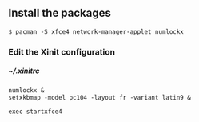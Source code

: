 ## Install the packages

```
$ pacman -S xfce4 network-manager-applet numlockx
```

### Edit the Xinit configuration

##### ~/.xinitrc
```
numlockx &
setxkbmap -model pc104 -layout fr -variant latin9 &

exec startxfce4
```